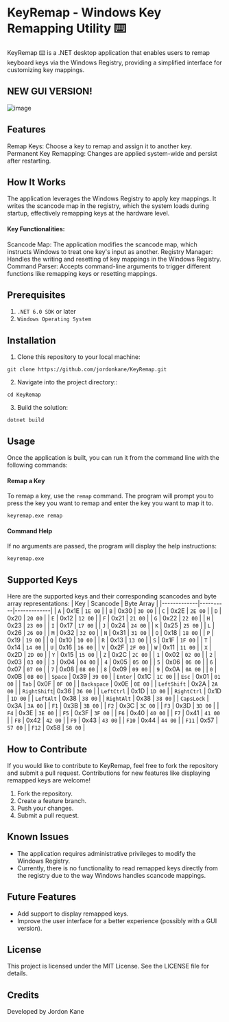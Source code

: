 # KeyRemap - Windows Key Remapping Utility ⌨️
KeyRemap ⌨️ is a .NET desktop application that enables users to remap keyboard keys via the Windows Registry, providing a simplified interface for customizing key mappings.

## NEW GUI VERSION!
![image](https://github.com/user-attachments/assets/65974d32-6ce1-4f74-afb3-6711ea41e186)

## Features
Remap Keys: Choose a key to remap and assign it to another key.
Permanent Key Remapping: Changes are applied system-wide and persist after restarting.

## How It Works
The application leverages the Windows Registry to apply key mappings. It writes the scancode map in the registry, which the system loads during startup, effectively remapping keys at the hardware level.

#### Key Functionalities:
Scancode Map: The application modifies the scancode map, which instructs Windows to treat one key's input as another.
Registry Manager: Handles the writing and resetting of key mappings in the Windows Registry.
Command Parser: Accepts command-line arguments to trigger different functions like remapping keys or resetting mappings.

## Prerequisites
1. `.NET 6.0 SDK` or later
2. `Windows Operating System`

## Installation
1. Clone this repository to your local machine:
```
git clone https://github.com/jordonkane/KeyRemap.git
```
2. Navigate into the project directory::
```
cd KeyRemap
```
3. Build the solution:
```
dotnet build
```

## Usage
Once the application is built, you can run it from the command line with the following commands:

#### Remap a Key
To remap a key, use the `remap` command. The program will prompt you to press the key you want to remap and enter the key you want to map it to.
```
keyremap.exe remap
```
#### Command Help
If no arguments are passed, the program will display the help instructions:
```
keyremap.exe
```

## Supported Keys
Here are the supported keys and their corresponding scancodes and byte array representations:
| Key         | Scancode | Byte Array  |
|-------------|----------|-------------|
| `A`         | 0x1E     | `1E 00`     |
| `B`         | 0x30     | `30 00`     |
| `C`         | 0x2E     | `2E 00`     |
| `D`         | 0x20     | `20 00`     |
| `E`         | 0x12     | `12 00`     |
| `F`         | 0x21     | `21 00`     |
| `G`         | 0x22     | `22 00`     |
| `H`         | 0x23     | `23 00`     |
| `I`         | 0x17     | `17 00`     |
| `J`         | 0x24     | `24 00`     |
| `K`         | 0x25     | `25 00`     |
| `L`         | 0x26     | `26 00`     |
| `M`         | 0x32     | `32 00`     |
| `N`         | 0x31     | `31 00`     |
| `O`         | 0x18     | `18 00`     |
| `P`         | 0x19     | `19 00`     |
| `Q`         | 0x10     | `10 00`     |
| `R`         | 0x13     | `13 00`     |
| `S`         | 0x1F     | `1F 00`     |
| `T`         | 0x14     | `14 00`     |
| `U`         | 0x16     | `16 00`     |
| `V`         | 0x2F     | `2F 00`     |
| `W`         | 0x11     | `11 00`     |
| `X`         | 0x2D     | `2D 00`     |
| `Y`         | 0x15     | `15 00`     |
| `Z`         | 0x2C     | `2C 00`     |
| `1`         | 0x02     | `02 00`     |
| `2`         | 0x03     | `03 00`     |
| `3`         | 0x04     | `04 00`     |
| `4`         | 0x05     | `05 00`     |
| `5`         | 0x06     | `06 00`     |
| `6`         | 0x07     | `07 00`     |
| `7`         | 0x08     | `08 00`     |
| `8`         | 0x09     | `09 00`     |
| `9`         | 0x0A     | `0A 00`     |
| `0`         | 0x0B     | `0B 00`     |
| `Space`     | 0x39     | `39 00`     |
| `Enter`     | 0x1C     | `1C 00`     |
| `Esc`       | 0x01     | `01 00`     |
| `Tab`       | 0x0F     | `0F 00`     |
| `Backspace` | 0x0E     | `0E 00`     |
| `LeftShift` | 0x2A     | `2A 00`     |
| `RightShift`| 0x36     | `36 00`     |
| `LeftCtrl`  | 0x1D     | `1D 00`     |
| `RightCtrl` | 0x1D     | `1D 00`     |
| `LeftAlt`   | 0x38     | `38 00`     |
| `RightAlt`  | 0x38     | `38 00`     |
| `CapsLock`  | 0x3A     | `3A 00`     |
| `F1`        | 0x3B     | `3B 00`     |
| `F2`        | 0x3C     | `3C 00`     |
| `F3`        | 0x3D     | `3D 00`     |
| `F4`        | 0x3E     | `3E 00`     |
| `F5`        | 0x3F     | `3F 00`     |
| `F6`        | 0x40     | `40 00`     |
| `F7`        | 0x41     | `41 00`     |
| `F8`        | 0x42     | `42 00`     |
| `F9`        | 0x43     | `43 00`     |
| `F10`       | 0x44     | `44 00`     |
| `F11`       | 0x57     | `57 00`     |
| `F12`       | 0x58     | `58 00`     |


## How to Contribute
If you would like to contribute to KeyRemap, feel free to fork the repository and submit a pull request. Contributions for new features like displaying remapped keys are welcome!
1. Fork the repository.
2. Create a feature branch.
3. Push your changes.
4. Submit a pull request.

## Known Issues
- The application requires administrative privileges to modify the Windows Registry.
- Currently, there is no functionality to read remapped keys directly from the registry due to the way Windows handles scancode mappings.

## Future Features
- Add support to display remapped keys.
- Improve the user interface for a better experience (possibly with a GUI version).

## License
This project is licensed under the MIT License. See the LICENSE file for details.

## Credits
Developed by Jordon Kane
